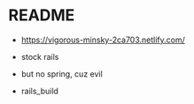 # README

* https://vigorous-minsky-2ca703.netlify.com/

* stock rails
* but no spring, cuz evil
* rails_build
 
